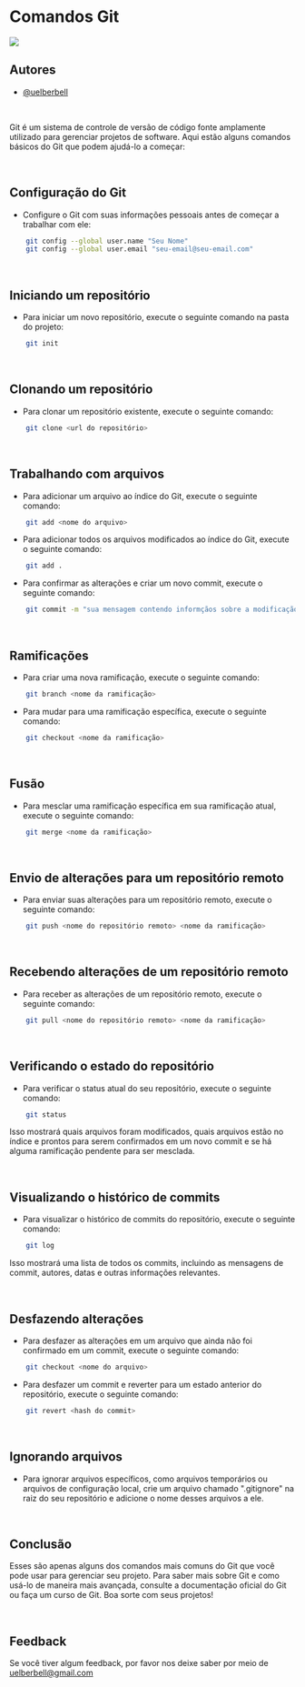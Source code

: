 
# Comandos Git
![](https://media2.giphy.com/media/Qo2dupDib32rkTY4hX/giphy.gif?cid=ecf05e47ra1q9kaeylvc0bhabe9ppleh8syht0b46hly3qta&ep=v1_gifs_related&rid=giphy.gif&ct=s)
## Autores

- [@uelberbell](https://www.github.com/uelberbell)

<br>

Git é um sistema de controle de versão de código fonte amplamente utilizado para gerenciar projetos de software. Aqui estão alguns comandos básicos do Git que podem ajudá-lo a começar:

<br>

## Configuração do Git
- Configure o Git com suas informações pessoais antes de começar a trabalhar com ele:
```bash
    git config --global user.name "Seu Nome"
    git config --global user.email "seu-email@seu-email.com"
```
<br>

## Iniciando um repositório
- Para iniciar um novo repositório, execute o seguinte comando na pasta do projeto:
```bash
    git init
```

<br>

## Clonando um repositório
- Para clonar um repositório existente, execute o seguinte comando:
```bash
    git clone <url do repositório>
```
<br>

## Trabalhando com arquivos
- Para adicionar um arquivo ao índice do Git, execute o seguinte comando:
```bash
    git add <nome do arquivo>
```
- Para adicionar todos os arquivos modificados ao índice do Git, execute o seguinte comando:
```bash
    git add .
```
- Para confirmar as alterações e criar um novo commit, execute o seguinte comando:
```bash
    git commit -m "sua mensagem contendo informçãos sobre a modificação realizada"
```
<br>

## Ramificações
- Para criar uma nova ramificação, execute o seguinte comando:
```bash
    git branch <nome da ramificação>
```
- Para mudar para uma ramificação específica, execute o seguinte comando:
```bash
    git checkout <nome da ramificação>
```

<br>

## Fusão
- Para mesclar uma ramificação específica em sua ramificação atual, execute o seguinte comando:
```bash
    git merge <nome da ramificação>
```
<br>

## Envio de alterações para um repositório remoto
- Para enviar suas alterações para um repositório remoto, execute o seguinte comando:
```bash
    git push <nome do repositório remoto> <nome da ramificação>
```
<br>

## Recebendo alterações de um repositório remoto
- Para receber as alterações de um repositório remoto, execute o seguinte comando:
```bash
    git pull <nome do repositório remoto> <nome da ramificação>
```
<br>

## Verificando o estado do repositório
- Para verificar o status atual do seu repositório, execute o seguinte comando:
```bash
    git status
```
Isso mostrará quais arquivos foram modificados, quais arquivos estão no índice e prontos para serem confirmados em um novo commit e se há alguma ramificação pendente para ser mesclada.

<br>

## Visualizando o histórico de commits
- Para visualizar o histórico de commits do repositório, execute o seguinte comando:
```bash
    git log
```
Isso mostrará uma lista de todos os commits, incluindo as mensagens de commit, autores, datas e outras informações relevantes.

<br>

## Desfazendo alterações
- Para desfazer as alterações em um arquivo que ainda não foi confirmado em um commit, execute o seguinte comando:
```bash
    git checkout <nome do arquivo>
```
- Para desfazer um commit e reverter para um estado anterior do repositório, execute o seguinte comando:
```bash
    git revert <hash do commit>
```

<br>

## Ignorando arquivos
 - Para ignorar arquivos específicos, como arquivos temporários ou arquivos de configuração local, crie um arquivo chamado ".gitignore" na raiz do seu repositório e adicione o nome desses arquivos a ele.

<br>

## Conclusão
Esses são apenas alguns dos comandos mais comuns do Git que você pode usar para gerenciar seu projeto. Para saber mais sobre Git e como usá-lo de maneira mais avançada, consulte a documentação oficial do Git ou faça um curso de Git. Boa sorte com seus projetos!

<br>

## Feedback

Se você tiver algum feedback, por favor nos deixe saber por meio de uelberbell@gmail.com

